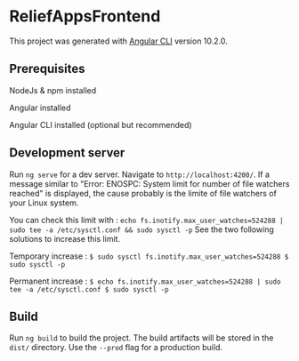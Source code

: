 # ReliefAppsFrontend

This project was generated with [Angular CLI](https://github.com/angular/angular-cli) version 10.2.0.

## Prerequisites

NodeJs & npm installed

Angular installed

Angular CLI installed (optional but recommended)

## Development server

Run `ng serve` for a dev server. Navigate to `http://localhost:4200/`.
If a message similar to "Error: ENOSPC: System limit for number of file watchers reached" is displayed, the cause probably is the limite of file watchers of your Linux system.

You can check this limit with : `echo fs.inotify.max_user_watches=524288 | sudo tee -a /etc/sysctl.conf && sudo sysctl -p`
See the two following solutions to increase this limit.

Temporary increase :
`
$ sudo sysctl fs.inotify.max_user_watches=524288
$ sudo sysctl -p
`

Permanent increase :
`
$ echo fs.inotify.max_user_watches=524288 | sudo tee -a /etc/sysctl.conf
$ sudo sysctl -p
`

## Build

Run `ng build` to build the project. The build artifacts will be stored in the `dist/` directory. Use the `--prod` flag for a production build.


